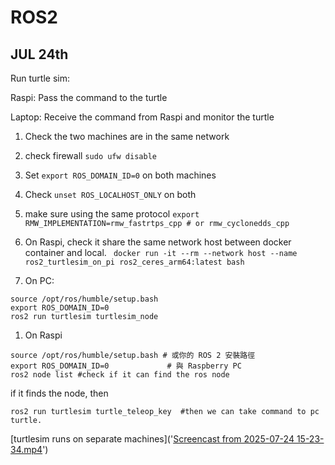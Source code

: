 # ROS2

## JUL 24th

Run turtle sim:

Raspi: Pass the command to the turtle

Laptop: Receive the command from Raspi and monitor the turtle

1. Check the two machines are in the same network

1. check firewall `sudo ufw disable`

1. Set `export ROS_DOMAIN_ID=0` on both machines

1. Check `unset ROS_LOCALHOST_ONLY` on both 

1. make sure using the same protocol `export RMW_IMPLEMENTATION=rmw_fastrtps_cpp # or rmw_cyclonedds_cpp`

1. On Raspi, check it share the same network host between docker container and local. `
docker run -it --rm --network host --name ros2_turtlesim_on_pi ros2_ceres_arm64:latest bash`

1. On PC: 
```
source /opt/ros/humble/setup.bash 
export ROS_DOMAIN_ID=0             
ros2 run turtlesim turtlesim_node
```
1. On Raspi 
```
source /opt/ros/humble/setup.bash # 或你的 ROS 2 安裝路徑
export ROS_DOMAIN_ID=0             # 與 Raspberry PC
ros2 node list #check if it can find the ros node
```

if it finds the node, then

```
ros2 run turtlesim turtle_teleop_key  #then we can take command to pc turtle.
```

[turtlesim runs on separate machines]('[Screencast from 2025-07-24 15-23-34.mp4](https://github.com/tychien/pegamisc/blob/main/ros2/Screencast%20from%202025-07-24%2015-23-34.mp4)')

